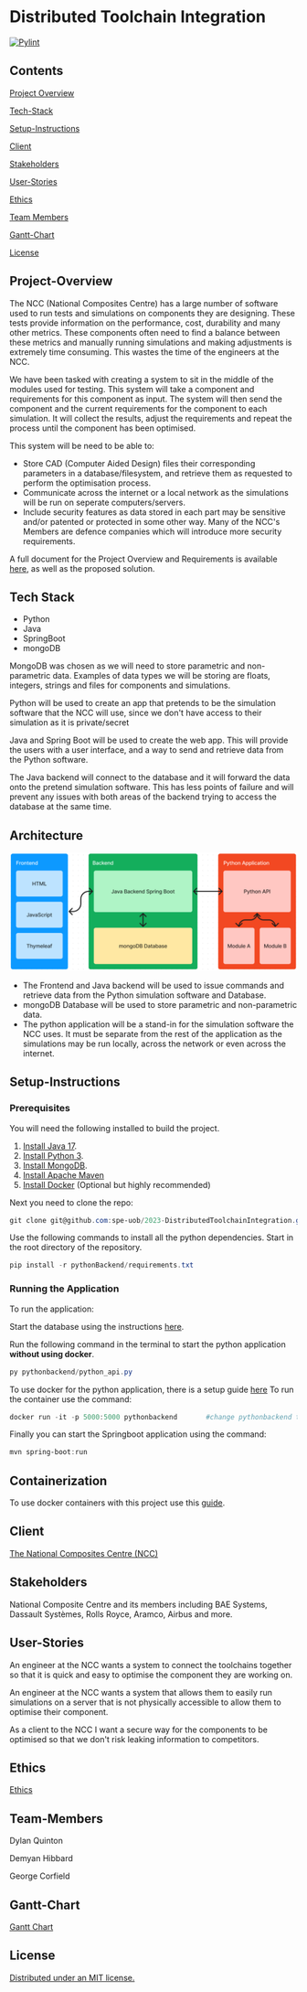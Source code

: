 # Distributed Toolchain Integration

[![Pylint](https://github.com/spe-uob/2023-DistributedToolchainIntegration/actions/workflows/pylint.yml/badge.svg?branch=dev)](https://github.com/spe-uob/2023-DistributedToolchainIntegration/actions/workflows/pylint.yml)

## Contents
[Project Overview](#Project-Overview)

[Tech-Stack](#Tech-stack)

[Setup-Instructions](#Setup-instructions)

[Client](#Client)

[Stakeholders](#Stakeholders)

[User-Stories](#User-Stories)

[Ethics](#Ethics)

[Team Members](#Team-Members)

[Gantt-Chart](#Gantt-Chart)

[License](#License)


## Project-Overview

The NCC (National Composites Centre) has a large number of software used to run tests and simulations on components they are designing. These tests provide information on the performance, cost, durability and many other metrics. These components often need to find a balance between these metrics and manually running simulations and making adjustments is extremely time consuming. This wastes the time of the engineers at the NCC.

We have been tasked with creating a system to sit in the middle of the modules used for testing. This system will take a component and requirements for this component as input. The system will then send the component and the current requirements for the component to each simulation. It will collect the results, adjust the requirements and repeat the process until the component has been optimised.

This system will be need to be able to: 
* Store CAD (Computer Aided Design) files their corresponding parameters in a database/filesystem, and retrieve them as requested to perform the optimisation process.
* Communicate across the internet or a local network as the simulations will be run on seperate computers/servers.
* Include security features as data stored in each part may be sensitive and/or patented or protected in some other way. Many of the NCC's Members are defence companies which will introduce more security requirements.

A full document for the Project Overview and Requirements is available [here](./documentation/ProjectOverviewAndRequirements.md), as well as the proposed solution.

## Tech Stack
* Python
* Java
* SpringBoot
* mongoDB

MongoDB was chosen as we will need to store parametric and non-parametric data. Examples of data types we will be storing are floats, integers, strings and files for components and simulations.

Python will be used to create an app that pretends to be the simulation software that the NCC will use, since we don't have access to their simulation as it is private/secret

Java and Spring Boot will be used to create the web app. This will provide the users with a user interface, and a way to send and retrieve data from the Python software.

The Java backend will connect to the database and it will forward the data onto the pretend simulation software. This has less points of failure and will prevent any issues with both areas of the backend trying to access the database at the same time.


## Architecture

![Architecture Diagram](/assets/archietectureDiagram.PNG  "Architecture Diagram")

* The Frontend and Java backend will be used to issue commands and retrieve data from the Python simulation software and Database.
* mongoDB Database will be used to store parametric and non-parametric data.
* The python application will be a stand-in for the simulation software the NCC uses. It must be separate from the rest of the application as the simulations may be run locally, across the network or even across the internet.

## Setup-Instructions

### Prerequisites
You will need the following installed to build the project. 
1. [Install Java 17](https://www.oracle.com/uk/java/technologies/downloads/#java17).
2. [Install Python 3](https://www.python.org/downloads/).
3. [Install MongoDB](./documentation/MongoDBinstructions.md).
4. [Install Apache Maven](https://maven.apache.org/download.cgi)
5. [Install Docker](https://docs.docker.com/engine/install/) (Optional but highly recommended)

Next you need to clone the repo:
```powershell
git clone git@github.com:spe-uob/2023-DistributedToolchainIntegration.git
```
Use the following commands to install all the python dependencies. Start in the root directory of the repository.
```powershell
pip install -r pythonBackend/requirements.txt
```
### Running the Application
To run the application:

Start the database using the instructions [here](./documentation/MongoDBinstructions.md).

Run the following command in the terminal to start the python application **without using docker**. 
```powershell
py pythonbackend/python_api.py
```
To use docker for the python application, there is a setup guide [here](./documentation/Containerization.md)
To run the container use the command:
```powershell
docker run -it -p 5000:5000 pythonbackend		#change pythonbackend to the container name you chose
```
Finally you can start the Springboot application using the command:
```powershell
mvn spring-boot:run
```


## Containerization
To use docker containers with this project use this [guide](./documentation/Containerization.md).

## Client
[The National Composites Centre (NCC)](https://www.nccuk.com/) 

## Stakeholders
National Composite Centre and its members including BAE Systems, Dassault Systèmes, Rolls Royce, Aramco, Airbus and more.

## User-Stories
An engineer at the NCC wants a system to connect the toolchains together so that it is quick and easy to optimise the component they are working on.

An engineer at the NCC wants a system that allows them to easily run simulations on a server that is not physically accessible to allow them to optimise their component.

As a client to the NCC I want a secure way for the components to be optimised so that we don't risk leaking information to competitors.  

## Ethics

[Ethics](./documentation/ETHICS.md)

## Team-Members 
Dylan Quinton  

Demyan Hibbard  

George Corfield

## Gantt-Chart
[Gantt Chart](https://github.com/orgs/spe-uob/projects/119/views/2)

## License
[Distributed under an MIT license.](./documentation/LICENSE)

